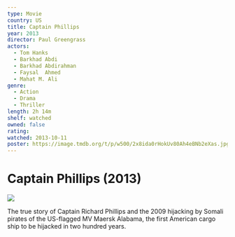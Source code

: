 ```yaml
---
type: Movie
country: US
title: Captain Phillips
year: 2013
director: Paul Greengrass
actors:
  - Tom Hanks
  - Barkhad Abdi
  - Barkhad Abdirahman
  - Faysal  Ahmed
  - Mahat M. Ali
genre:
  - Action
  - Drama
  - Thriller
length: 2h 14m
shelf: watched
owned: false
rating:
watched: 2013-10-11
poster: https://image.tmdb.org/t/p/w500/2x8ida0rHokUv80Ah4eBNb2eXas.jpg
---
```


# Captain Phillips (2013)

![](https://image.tmdb.org/t/p/w500/2x8ida0rHokUv80Ah4eBNb2eXas.jpg)

The true story of Captain Richard Phillips and the 2009 hijacking by Somali pirates of the US-flagged MV Maersk Alabama, the first American cargo ship to be hijacked in two hundred years.